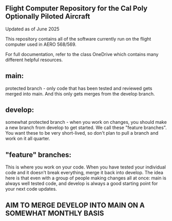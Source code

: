 ## Flight Computer Repository for the Cal Poly Optionally Piloted Aircraft

Updated as of June 2025

This repository contains all of the software currently run on the flight computer used in AERO 568/569.

For full documentation, refer to the class OneDrive which contains many different helpful resources.

## main:
protected branch - only code that has been tested and reviewed gets merged into main. And this only gets merges from the develop branch.

## develop:
somewhat protected branch - when you work on changes, you should make a new branch from develop to get started.  We call these "feature branches". You want these to be very short-lived, so don't plan to pull a branch and work on it all quarter.

## "feature" branches:
This is where you work on your code.  When you have tested your individual code and it doesn't break everything, merge it back into develop. The idea here is that even with a group of people making changes all at once: main is always well tested code, and develop is always a good starting point for your next code updates.

## AIM TO MERGE DEVELOP INTO MAIN ON A SOMEWHAT MONTHLY BASIS
